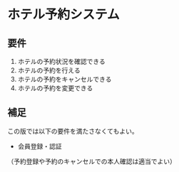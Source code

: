 # ホテル予約システム

## 要件

1. ホテルの予約状況を確認できる
1. ホテルの予約を行える
1. ホテルの予約をキャンセルできる
1. ホテルの予約を変更できる

## 補足
この版では以下の要件を満たさなくてもよい。

- 会員登録・認証

（予約登録や予約のキャンセルでの本人確認は適当でよい）
